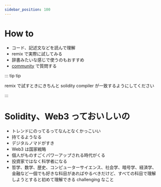 ```yaml
---
sidebar_position: 100
---
```


# How to

-   コード、記述文などを読んで理解
-   remix で実際に試してみる
-   辞書みたいな感じで使うのもおすすめ
-   [community](https://discord.gg/gE2S99Qb) で質問する

::: tip tip

remix で試すときにきちんと solidity compiler が一致するようにしてください

:::

# Solidity、Web3 っておいしいの

-   トレンドにのってるってなんとなくかっこいい
-   持てるようなる
-   デジタルノマドがすき
-   Web3 は国家戦略
-   個人がものすごくパワーアップされる時代がくる
-   投資家ではなく科学者になる
-   哲学、数学、歴史、コンピューターサイエンス、社会学、暗号学、経済学、金融など一個でも好きな科目があればやるべきだけど、すべての科目で理解しようとすると初めて理解できる challenging なこと
